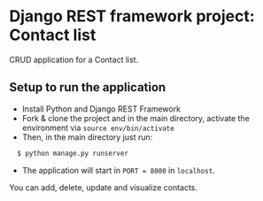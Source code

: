# Django REST framework project: Contact list

CRUD application for a Contact list.

## Setup to run the application

- Install Python and Django REST Framework
- Fork & clone the project and in the main directory, activate the environment via `source env/bin/activate`
- Then, in the main directory just run:

```sh
  $ python manage.py runserver
```

- The application will start in `PORT = 8000` in `localhost`.

You can add, delete, update and visualize contacts. 
